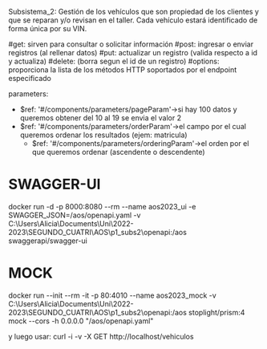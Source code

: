 Subsistema_2: Gestión de los vehículos que son propiedad de los clientes y que se reparan y/o revisan en el taller. Cada vehículo estará identificado de forma única por su VIN.

#get: sirven para consultar o solicitar información
#post: ingresar o enviar registros (al rellenar datos)
#put: actualizar un registro (valida respecto a id y actualiza)
#delete: (borra segun el id de un registro)
#options: proporciona la lista de los métodos HTTP soportados por el      endpoint especificado

parameters:
  - $ref: '#/components/parameters/pageParam'->si hay 100 datos y queremos obtener del 10 al 19 se envia el valor 2
  - $ref: '#/components/parameters/orderParam'->el campo por el cual queremos ordenar los resultados (ejem: matricula)
    - $ref: '#/components/parameters/orderingParam'->el orden por el que queremos ordenar (ascendente o descendente)


# SWAGGER-UI
docker run -d -p 8000:8080 --rm --name aos2023_ui -e SWAGGER_JSON=/aos/openapi.yaml -v C:\Users\Alicia\Documents\Uni\2022-2023\SEGUNDO_CUATRI\AOS\p1_subs2\openapi:/aos swaggerapi/swagger-ui

# MOCK
docker run --init --rm -it -p 80:4010 --name aos2023_mock -v C:\Users\Alicia\Documents\Uni\2022-2023\SEGUNDO_CUATRI\AOS\p1_subs2\openapi:/aos stoplight/prism:4 mock --cors -h 0.0.0.0 "/aos/openapi.yaml"


y luego usar: curl -i -v -X GET http://localhost/vehiculos


